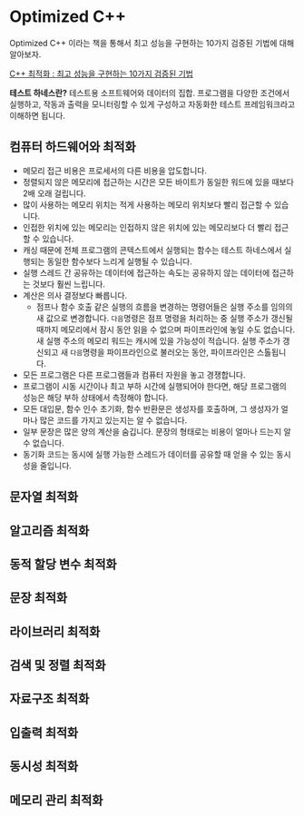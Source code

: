 # Optimized C++
Optimized C++ 이라는 책을 통해서 최고 성능을 구현하는 10가지 검증된 기법에 대해 알아보자. 

[C++ 최적화 : 최고 성능을 구현하는 10가지 검증된 기법](https://www.hanbit.co.kr/store/books/look.php?p_code=B8975427001)

**테스트 하네스란?**
테스트용 소프트웨어와 데이터의 집합. 프로그램을 다양한 조건에서 실행하고, 작동과 출력을 모니터링할 수 있게 구성하고 자동화한 테스트 프레임워크라고 이해하면 됩니다.

## 컴퓨터 하드웨어와 최적화
- 메모리 접근 비용은 프로세서의 다른 비용을 압도합니다.
- 정렬되지 않은 메모리에 접근하는 시간은 모든 바이트가 동일한 워드에 있을 때보다 2배 오래 걸립니다.
- 많이 사용하는 메모리 위치는 적게 사용하는 메모리 위치보다 빨리 접근할 수 있습니다.
- 인접한 위치에 있는 메모리는 인접하지 않은 위치에 있는 메모리보다 더 빨리 접근할 수 있습니다.
- 캐싱 때문에 전체 프로그램의 콘텍스트에서 실행되는 함수는 테스트 하네스에서 실행되는 동일한 함수보다 느리게 실행될 수 있습니다.
- 실행 스레드 간 공유하는 데이터에 접근하는 속도는 공유하지 않는 데이터에 접근하는 것보다 훨씬 느립니다.
- 계산은 의사 결정보다 빠릅니다.
  - 점프나 함수 호출 같은 실행의 흐름을 변경하는 명령어들은 실행 주소를 임의의 새 값으로 변경합니다. `다음`명령은 점프 명령을 처리하는 중 실행 주소가 갱신될 때까지 메모리에서 잠시 동안 읽을 수 없으며 파이프라인에 놓일 수도 없습니다. 새 실행 주소의 메모리 워드는 캐시에 있을 가능성이 적습니다. 실행 주소가 갱신되고 새 `다음`명령을 파이프라인으로 불러오는 동안, 파이프라인은 스톨됩니다.
- 모든 프로그램은 다른 프로그램들과 컴퓨터 자원을 놓고 경쟁합니다.
- 프로그램이 시동 시간이나 최고 부하 시간에 실행되어야 한다면, 해당 프로그램의 성능은 해당 부하 상태에서 측정해야 합니다.
- 모든 대입문, 함수 인수 초기화, 함수 반환문은 생성자를 호출하며, 그 생성자가 얼마나 많은 코드를 가지고 있는지는 알 수 없습니다.
- 일부 문장은 많은 양의 계산을 숨깁니다. 문장의 형태로는 비용이 얼마나 드는지 알 수 없습니다.
- 동기화 코드는 동시에 실행 가능한 스레드가 데이터를 공유할 때 얻을 수 있는 동시성을 줄입니다.

## 문자열 최적화

## 알고리즘 최적화

## 동적 할당 변수 최적화

## 문장 최적화

## 라이브러리 최적화

## 검색 및 정렬 최적화

## 자료구조 최적화

## 입출력 최적화

## 동시성 최적화

## 메모리 관리 최적화